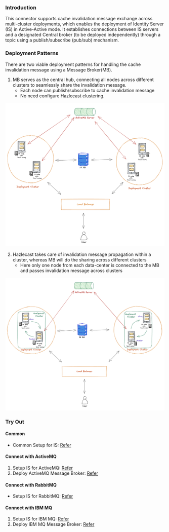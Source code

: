 ### Introduction
This connector supports cache invalidation message exchange across multi-cluster deployments, which enables the deployment of Identity Server (IS) in Active-Active mode. It establishes connections between IS servers and a designated Central broker (to be deployed independently) through a topic using a publish/subscribe (pub/sub) mechanism.

### Deployment Patterns
There are two viable deployment patterns for handling the cache invalidation message using a Message Broker(MB).

1. MB serves as the central hub, connecting all nodes across different clusters to seamlessly share the invalidation message.
   - Each node can publish/subscribe to cache invalidation message
   - No need configure Hazlecast clustering.
   
![all_node_connected.png](resources/common-resources/all_node_connected.png)

2. Hazlecast takes care of invalidation message propagation within a cluster, whereas MB will do the sharing across different clusters
    - Here only one node from each data-center is connected to the MB and passes invalidation message across clusters 
   
![hybrid_approach.png](resources/common-resources/hybrid_approach.png)

### Try Out

#### Common

- Common Setup for IS: [Refer](resources/common-resources/IS_README.md)

#### Connect with ActiveMQ

1. Setup IS for ActiveMQ: [Refer](resources/active-mq-resources/ACTIVEMQ_README.md)
2. Deploy ActiveMQ Message Broker:  [Refer](resources/active-mq-resources/ACITVMQ_MB_DEPLOYMENT.md)

#### Connect with RabbitMQ

- Setup IS for RabbitMQ: [Refer](resources/common-resources/RABBITMQ_README.md)

#### Connect with IBM MQ

1. Setup IS for IBM MQ: [Refer](resources/ibm-mq-resources/IBMMQ_README.md)
2. Deploy IBM MQ Message Broker: [Refer](resources/ibm-mq-resources/IBMMQ_MB_DEPLOYMENT.md)